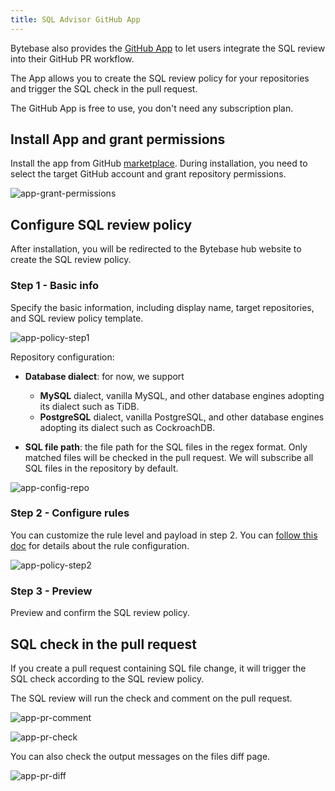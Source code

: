 ```yaml
---
title: SQL Advisor GitHub App
---
```


Bytebase also provides the [GitHub App](https://github.com/marketplace/bytebase) to let users integrate the SQL review into their GitHub PR workflow.

The App allows you to create the SQL review policy for your repositories and trigger the SQL check in the pull request.

<HintBlock type="info">

The GitHub App is free to use, you don't need any subscription plan.

</HintBlock>

## Install App and grant permissions

Install the app from GitHub [marketplace](https://github.com/marketplace/bytebase). During installation, you need to select the target GitHub account and grant repository permissions.

![app-grant-permissions](/content/docs/app-grant-permissions.webp)

## Configure SQL review policy

After installation, you will be redirected to the Bytebase hub website to create the SQL review policy.

### Step 1 - Basic info

Specify the basic information, including display name, target repositories, and SQL review policy template.

![app-policy-step1](/content/docs/app-policy-step1.webp)

Repository configuration:

- **Database dialect**: for now, we support

  - **MySQL** dialect, vanilla MySQL, and other database engines adopting its dialect such as TiDB.
  - **PostgreSQL** dialect, vanilla PostgreSQL, and other database engines adopting its dialect such as CockroachDB.

- **SQL file path**: the file path for the SQL files in the regex format. Only matched files will be checked in the pull request. We
  will subscribe all SQL files in the repository by default.

![app-config-repo](/content/docs/app-config-repo.webp)

### Step 2 - Configure rules

You can customize the rule level and payload in step 2. You can [follow this doc](/docs/sql-review/review-policy/#create-schema-review-policy#step-2) for details about the rule configuration.

![app-policy-step2](/content/docs/app-policy-step2.webp)

### Step 3 - Preview

Preview and confirm the SQL review policy.

## SQL check in the pull request

If you create a pull request containing SQL file change, it will trigger the SQL check according to the SQL review policy.

The SQL review will run the check and comment on the pull request.

![app-pr-comment](/content/docs/app-pr-comment.webp)

![app-pr-check](/content/docs/app-pr-check.webp)

You can also check the output messages on the files diff page.

![app-pr-diff](/content/docs/app-pr-diff.webp)
